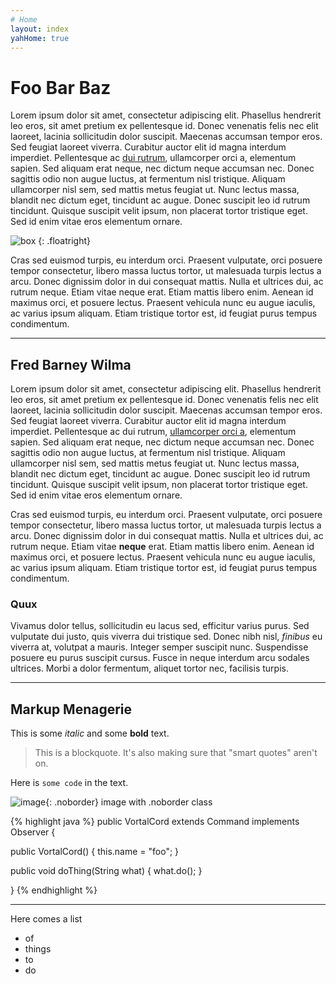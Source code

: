 ```yaml
---
# Home
layout: index
yahHome: true
---
```


# Foo Bar Baz

Lorem ipsum dolor sit amet, consectetur adipiscing elit.
Phasellus hendrerit leo eros, sit amet pretium ex pellentesque id.
Donec venenatis felis nec elit laoreet, lacinia sollicitudin dolor
suscipit. Maecenas accumsan tempor eros. Sed feugiat laoreet
viverra. Curabitur auctor elit id magna interdum imperdiet.
Pellentesque ac [dui rutrum](), ullamcorper orci a, elementum sapien.
Sed aliquam erat neque, nec dictum neque accumsan nec. Donec
sagittis odio non augue luctus, at fermentum nisl tristique.
Aliquam ullamcorper nisl sem, sed mattis metus feugiat ut. Nunc
lectus massa, blandit nec dictum eget, tincidunt ac augue. Donec
suscipit leo id rutrum tincidunt. Quisque suscipit velit ipsum,
non placerat tortor tristique eget. Sed id enim vitae eros
elementum ornare.

![box](http://[placehold.it/100)
{: .floatright}

Cras sed euismod turpis, eu interdum orci. Praesent vulputate,
orci posuere tempor consectetur, libero massa luctus tortor, ut
malesuada turpis lectus a arcu. Donec dignissim dolor in dui
consequat mattis. Nulla et ultrices dui, ac rutrum neque. Etiam
vitae neque erat. Etiam mattis libero enim. Aenean id maximus
orci, et posuere lectus. Praesent vehicula nunc eu augue iaculis,
ac varius ipsum aliquam. Etiam tristique tortor est, id feugiat
purus tempus condimentum.

* * * * *

## Fred Barney Wilma

Lorem ipsum dolor sit amet, consectetur adipiscing elit.
Phasellus hendrerit leo eros, sit amet pretium ex pellentesque id.
Donec venenatis felis nec elit laoreet, lacinia sollicitudin dolor
suscipit. Maecenas accumsan tempor eros. Sed feugiat laoreet
viverra. Curabitur auctor elit id magna interdum imperdiet.
Pellentesque ac dui rutrum, [ullamcorper orci a](), elementum sapien.
Sed aliquam erat neque, nec dictum neque accumsan nec. Donec
sagittis odio non augue luctus, at fermentum nisl tristique.
Aliquam ullamcorper nisl sem, sed mattis metus feugiat ut. Nunc
lectus massa, blandit nec dictum eget, tincidunt ac augue. Donec
suscipit leo id rutrum tincidunt. Quisque suscipit velit ipsum,
non placerat tortor tristique eget. Sed id enim vitae eros
elementum ornare.

Cras sed euismod turpis, eu interdum orci. Praesent vulputate,
orci posuere tempor consectetur, libero massa luctus tortor, ut
malesuada turpis lectus a arcu. Donec dignissim dolor in dui
consequat mattis. Nulla et ultrices dui, ac rutrum neque. Etiam
vitae **neque** erat. Etiam mattis libero enim. Aenean id maximus
orci, et posuere lectus. Praesent vehicula nunc eu augue iaculis,
ac varius ipsum aliquam. Etiam tristique tortor est, id feugiat
purus tempus condimentum.

### Quux
Vivamus dolor tellus, sollicitudin eu lacus sed, efficitur
varius purus. Sed vulputate dui justo, quis viverra dui tristique
sed. Donec nibh nisl, *finibus* eu viverra at, volutpat a mauris.
Integer semper suscipit nunc. Suspendisse posuere eu purus
suscipit cursus. Fusce in neque interdum arcu sodales ultrices.
Morbi a dolor fermentum, aliquet tortor nec, facilisis turpis.

* * * * *

## Markup Menagerie

This is some *italic* and some **bold** text.

> This is a blockquote. It's also making sure that "smart quotes" aren't on.

Here is `some code` in the text.

![image](http://placehold.it/100x100){: .noborder} image with .noborder class

{% highlight java %}
public VortalCord extends Command implements Observer {
  
  public VortalCord() {
    this.name = "foo";
  }
  
  public void doThing(String what) {
    what.do();
  }
  
}
{% endhighlight %}

* * * * *

Here comes a list

- of
- things
- to
- do
